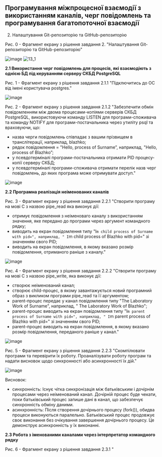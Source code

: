 ## Програмування міжпроцесної взаємодії з використанням каналів, черг повідомлень та програмування багатопоточної взаємодії

2. Налаштування Git-репозиторію та GitHub-репозиторію
   
Рис. 0 - Фрагмент екрану з рішення завдання 2. "Налаштування Git-репозиторію та GitHub-репозиторію"

![image](https://github.com/neverovalera/WebAR-Optical-telegraph/assets/162915351/02a6cb19-9d25-4543-af92-e9e80c1a7996)
![13_1](https://github.com/neverovalera/WebAR-Optical-telegraph/assets/162915351/56fc9bba-9fe0-462b-8d21-5bf5a61dd02b)

**2.1 Використання черг повідомлень для процесів, які взаємодіють з однією БД під керуванням серверу СКБД PostgreSQL**

Рис. 1 - Фрагмент екрану з рішення завдання 2.1.1 "Підключитись до ОС від імені користувача postgres."

![image](https://github.com/neverovalera/WebAR-Optical-telegraph/assets/162915351/98d1bc34-a418-470b-ae0e-35382c95ce8e)

Рис. 2 - Фрагмент екрану з рішення завдання 2.1.2 "Забезпечити обмін повідомленням між двома процесами-копіями серверів СКБД PostgreSQL, використовуючи команду LISTEN для програми-споживача та команду NOTIFY для програми-постачальника через утиліту psql та враховуючи, що:
- назва черги повідомлень співпадає з вашим прізвищем в транслітерації, наприклад, blazhko;
- рядок повідомлення = "Hello, process of Surname”, наприклад, "Hello, process of Blazhko”;
- у псевдотерміналі програми-постачальника отримати PID процесу-копії серверу СКБД;
- у псевдотерміналі програми-споживача отримати перелік назв черг повідомлень, до яких програма може отримувати доступ."

![image](https://github.com/neverovalera/WebAR-Optical-telegraph/assets/162915351/644a4259-aea8-465f-baa8-c41ad0e92018)

**2.2 Програмна реалізація неіменованих каналів**

Рис. 3 - Фрагмент екрану з рішення завдання 2.2.1 "Створити програму на мові С з назвою pipe_read яка виконує дії:
- отримує повідомлення з неіменоваго каналу з використанням значення, яке передано до програми через аргумент командного рядку;
- виводить на екран повідомлення типу "I`m child process of Surname with pid=", наприклад, " I`m child process of Blazhko with pid=" зі значенням свого PID;
- виводить на екран повідомлення, в якому вказано розмір повідомлення, отриманого раніше з каналу."

![image](https://github.com/neverovalera/WebAR-Optical-telegraph/assets/162915351/be1d5fe4-a269-4a9a-ad0e-c18fb7d45abd)

Рис. 4 - Фрагмент екрану з рішення завдання 2.2.2 "Створити програму на мові С з назвою pipe_write, яка виконує дії:
- створює неіменований канал;
- створює child-процес, в якому завантажується новий програмний образ з викликом програми pipe_read та її аргументом;
- parent-процес передає у канал повідомлення типу "The Laboratory Work of Surname", наприклад, " The Laboratory Work of Blazhko";
- parent-процес виводить на екран повідомлення типу "I`m parent process of Surname with pid=", наприклад, " I`m parent process of Blazhko with pid=" зі значенням свого PID;
- parent-процес виводить на екран повідомлення, в якому вказано розмір повідомлення, переданого раніше у канал."

![image](https://github.com/neverovalera/WebAR-Optical-telegraph/assets/162915351/56460750-84fa-4766-824e-36290309023a)

Рис. 5 - Фрагмент екрану з рішення завдання 2.2.3 "Скомпілювати програми та перевірити їх роботу. Проаналізувати роботу програм та надати висновок щодо синхронності або асинхронності їх дій."

![image](https://github.com/neverovalera/WebAR-Optical-telegraph/assets/162915351/b93232c8-7e3e-4401-81ee-271d99cfc805)

Висновок: 
- синхронність: Існує чітка синхронізація між батьківським і дочірнім процесами через неіменований канал. Дочірній процес буде чекати, поки батьківський процес запише дані в канал, що забезпечує синхронність обміну даними.
- асинхронність: Після створення дочірнього процесу (fork()), обидва процеси виконуються паралельно. Батьківський процес продовжує своє виконання без очікування завершення дочірнього процесу. Це демонструє асинхронність у їх виконанні.

**2.3 Робота з іменованими каналами через інтерпретатор командного рядку**

Рис. 6 - Фрагмент екрану з рішення завдання 2.3.1 "


